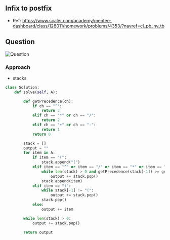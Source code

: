 
## Infix to postfix
- Ref: https://www.scaler.com/academy/mentee-dashboard/class/128011/homework/problems/4353/?navref=cl_pb_nv_tb

## Question
![Question](http://ankit-portfolio.s3-ap-southeast-1.amazonaws.com/images/datastructures/scaler/045-infix-to-postfix-question.png)

### Approach
- stacks

```py
class Solution:
    def solve(self, A):

        def getPrecedence(ch):
            if ch == "^":
                return 3
            elif ch == "*" or ch == "/":
                return 2
            elif ch == "+" or ch == "-":
                return 1
            return 0

        stack = []
        output = ""
        for item in A:
            if item == "(":
                stack.append("(")
            elif item == "^" or item == "/" or item == "*" or item == "+" or item == "-":
                while len(stack) > 0 and getPrecedence(stack[-1]) >= getPrecedence(item):
                    output += stack.pop()
                stack.append(item)
            elif item == ")":
                while stack[-1] != "(":
                    output += stack.pop()
                stack.pop()
            else:
                output += item

        while len(stack) > 0:
            output += stack.pop()

        return output
```